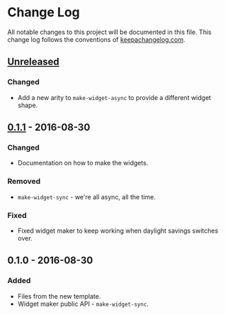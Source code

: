 # Change Log
All notable changes to this project will be documented in this file. This change log follows the conventions of [keepachangelog.com](http://keepachangelog.com/).

## [Unreleased]
### Changed
- Add a new arity to `make-widget-async` to provide a different widget shape.

## [0.1.1] - 2016-08-30
### Changed
- Documentation on how to make the widgets.

### Removed
- `make-widget-sync` - we're all async, all the time.

### Fixed
- Fixed widget maker to keep working when daylight savings switches over.

## 0.1.0 - 2016-08-30
### Added
- Files from the new template.
- Widget maker public API - `make-widget-sync`.

[Unreleased]: https://github.com/your-name/async-testing/compare/0.1.1...HEAD
[0.1.1]: https://github.com/your-name/async-testing/compare/0.1.0...0.1.1
